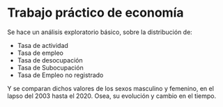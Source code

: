 # Trabajo práctico de economía
Se hace un análisis exploratorio básico, sobre la distribución de:

* Tasa de actividad
* Tasa de empleo
* Tasa de desocupación
* Tasa de Subocupación
* Tasa de Empleo no registrado

Y se comparan dichos valores de los sexos masculino y femenino, en el lapso del 2003 hasta el 2020. Osea, su evolución y cambio en el tiempo.
